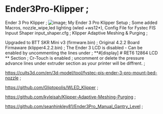 # Ender3Pro-Klipper ;
Ender 3 Pro Klipper ;
![image](https://github.com/seanhinkley81/Ender3Pro-Klipper/assets/69949521/901daccb-442c-4723-9452-20d734efcae4);
 My Ender 3 Pro Klipper Setup ;
Some added Macros, nozzle_wipe,led lighting (wled +ws12*), Config File for Fystec FIS Inpuut Shaper input_shaper.cfg ;
Klipper Adaptive Meshing & Purging ;

Upgraded to BTT SKR Mini v3 (firmware.bin) ;
Original 4.2.2 Board Firmaware (klipper4.2.2.bin) ;
The Ender 3 LCD is disabled - Can be enabled by uncommenting the lines under ;
**#[display] # RET6 12864 LCD ** Section ;
Cr-Touch is enabled ;
uncomment or delete the pressure advance lines under extruder section as your printer will be diffrent. ;


https://cults3d.com/en/3d-model/tool/fystec-pis-ender-3-pro-mount-bed-nozzle ;

https://github.com/Gliptopolis/WLED_Klipper ;

https://github.com/kyleisah/Klipper-Adaptive-Meshing-Purging ;

https://github.com/seanhinkley81/Ender3Pro_Manual_Gantry_Level ;
